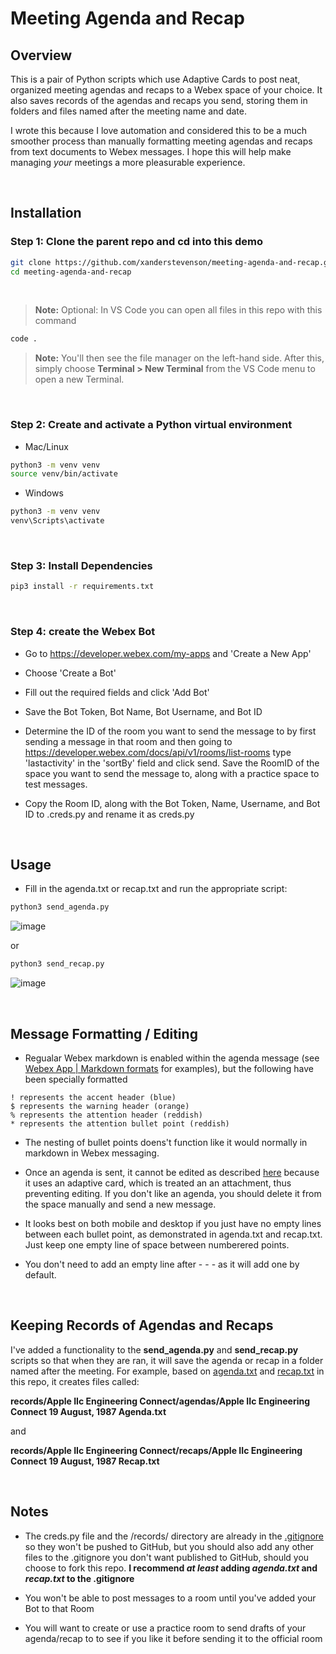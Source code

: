 # Meeting Agenda and Recap

## Overview

This is a pair of Python scripts which use Adaptive Cards to post neat, organized meeting agendas and recaps to a Webex space of your choice. It also saves records of the agendas and recaps you send, storing them in folders and files named after the meeting name and date. 

I wrote this because I love automation and considered this to be a much smoother process than manually formatting meeting agendas and recaps from text documents to Webex messages. I hope this will help make managing *your* meetings a more pleasurable experience.

<br>

## Installation

### **Step 1**: Clone the parent repo and cd into this demo

```bash
git clone https://github.com/xanderstevenson/meeting-agenda-and-recap.git
cd meeting-agenda-and-recap
```
<br>

> **Note:** Optional: In VS Code you can open all files in this repo with this command
```bash
code .
```
> **Note:** You'll then see the file manager on the left-hand side. After this, simply choose **Terminal > New Terminal** from the VS Code menu to open a new Terminal.
<br>


### **Step 2**: Create and activate a Python virtual environment

- Mac/Linux
```bash
python3 -m venv venv
source venv/bin/activate
```
- Windows
```bash
python3 -m venv venv
venv\Scripts\activate
```
<br>



### **Step 3**: Install Dependencies

```bash
pip3 install -r requirements.txt
```
<br>



### **Step 4**: create the Webex Bot

- Go to https://developer.webex.com/my-apps and 'Create a New App'

- Choose 'Create a Bot'

- Fill out the required fields and click 'Add Bot'

- Save the Bot Token, Bot Name, Bot Username, and Bot ID 

- Determine the ID of the room you want to send the message to by first sending a message in that room
and then going to https://developer.webex.com/docs/api/v1/rooms/list-rooms
type 'lastactivity' in the 'sortBy' field and click send. Save the RoomID of the space you want to send the message to, along with a practice space to test messages.

- Copy the Room ID, along with the Bot Token, Name, Username, and Bot ID to .creds.py and rename it as creds.py

<br>


## Usage

- Fill in the agenda.txt or recap.txt and run the appropriate script:

```bash
python3 send_agenda.py
```

![image](https://github.com/xanderstevenson/meeting-agenda-and-recap/blob/main/images/agneda.png)


or

```bash
python3 send_recap.py
```

![image](https://github.com/xanderstevenson/meeting-agenda-and-recap/blob/main/images/recap.png)




<br>



## Message Formatting / Editing

- Regualar Webex markdown is enabled within the agenda message (see [Webex App | Markdown formats](https://help.webex.com/en-us/article/n7i55j5/Webex-App-%7C-Markdown-formats) for examples), but the following have been specially formatted

```
! represents the accent header (blue)
$ represents the warning header (orange)
% represents the attention header (reddish)
* represents the attention bullet point (reddish)
```

- The nesting of bullet points doens't function like it would normally in markdown in Webex messaging.

- Once an agenda is sent, it cannot be edited as described [here](https://developer.webex.com/docs/api/v1/messages/edit-a-message) because it uses an adaptive card, which is treated an an attachment, thus preventing editing. If you don't like an agenda, you should delete it from the space manually and send a new message.

- It looks best on both mobile and desktop if you just have no empty lines between each bullet point, as demonstrated in agenda.txt and recap.txt. Just keep one empty line of space between numberered points.

- You don't need to add an empty line after - - - as it will add one by default.

<br>

## Keeping Records of Agendas and Recaps

I've added a functionality to the **send_agenda.py** and **send_recap.py** scripts so that when they are ran, it will save the agenda or recap in a folder named after the meeting. For example, based on [agenda.txt](https://github.com/xanderstevenson/meeting-agenda-and-recap/blob/main/agenda.txt) and [recap.txt](https://github.com/xanderstevenson/meeting-agenda-and-recap/blob/main/recap.txt) in this repo, it creates files called:

**records/Apple IIc Engineering Connect/agendas/Apple IIc Engineering Connect 19 August, 1987 Agenda.txt**

and 

**records/Apple IIc Engineering Connect/recaps/Apple IIc Engineering Connect 19 August, 1987 Recap.txt**

<br>

## Notes

- The creds.py file and the /records/ directory are already in the [.gitignore](https://github.com/xanderstevenson/meeting-agenda-and-recap/blob/main/.gitignore) so they won't be pushed to GitHub, but you should also add any other files to the .gitignore you don't want published to GitHub, should you choose to fork this repo. **I recommend *at least* adding *agenda.txt* and *recap.txt* to the .gitignore**

- You won't be able to post messages to a room until you've added your Bot to that Room

- You will want to create or use a practice room to send drafts of your agenda/recap to to see if you like it before sending it to the official room
